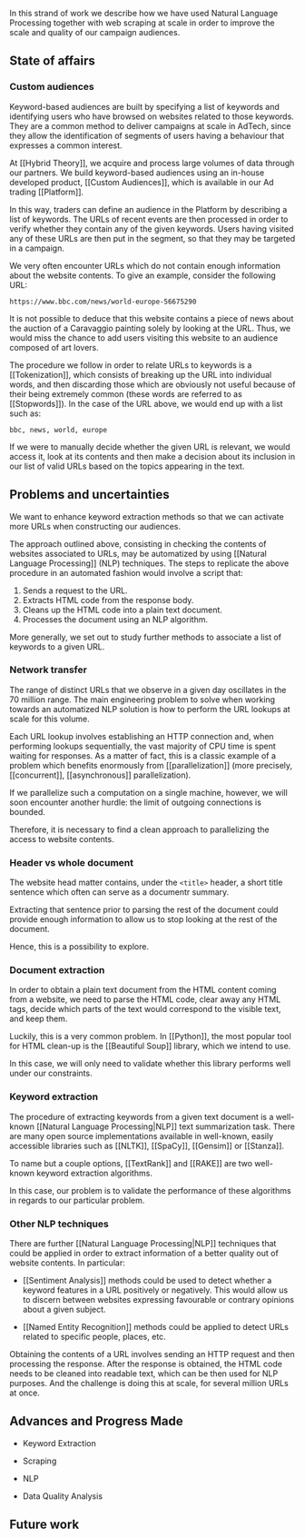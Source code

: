 In this strand of work we describe how we have used Natural Language Processing together with web scraping at scale in order to improve the scale and quality of our campaign audiences.

## State of affairs

### Custom audiences

Keyword-based audiences are built by specifying a list of keywords and identifying users who have browsed on websites related to those keywords. They are a common method to deliver campaigns at scale in AdTech, since they allow the identification of segments of users having a behaviour that expresses a common interest.

At [[Hybrid Theory]], we acquire and process large volumes of data through our partners. We build keyword-based audiences using an in-house developed product, [[Custom Audiences]], which is available in our Ad trading [[Platform]].

In this way, traders can define an audience in the Platform by describing a list of keywords. The URLs of recent events are then processed in order to verify whether they contain any of the given keywords. Users having visited any of these URLs are then put in the segment, so that they may be targeted in a campaign.

We very often encounter URLs which do not contain enough information about the website contents. To give an example, consider the following URL:

```
https://www.bbc.com/news/world-europe-56675290
```

It is not possible to deduce that this website contains a piece of news about the auction of a Caravaggio painting solely by looking at the URL. Thus, we would miss the chance to add users visiting this website to an audience composed of art lovers.

The procedure we follow in order to relate URLs to keywords is a [[Tokenization]], which consists of breaking up the URL into individual words, and then discarding those which are obviously not useful because of their being extremely common (these words are referred to as [[Stopwords]]). In the case of the URL above, we would end up with a list such as:

```
bbc, news, world, europe
```

If we were to manually decide whether the given URL is relevant, we would access it, look at its contents and then make a decision about its inclusion in our list of valid URLs based on the topics appearing in the text.

## Problems and uncertainties

We want to enhance keyword extraction methods so that we can activate more URLs when constructing our audiences.

The approach outlined above, consisting in checking the contents of websites associated to URLs, may be automatized by using [[Natural Language Processing]] (NLP) techniques. The steps to replicate the above procedure in an automated fashion would involve a script that:

1. Sends a request to the URL.
2. Extracts HTML code from the response body.
3. Cleans up the HTML code into a plain text document.
4. Processes the document using an NLP algorithm.

More generally, we set out to study further methods to associate a list of keywords to a given URL.

### Network transfer

The range of distinct URLs that we observe in a given day oscillates in the 70 million range. The main engineering problem to solve when working towards an automatized NLP solution is how to perform the URL lookups at scale for this volume.

Each URL lookup involves establishing an HTTP connection and, when performing lookups sequentially, the vast majority of CPU time is spent waiting for responses. As a matter of fact, this is a classic example of a problem which benefits enormously from [[parallelization]] (more precisely, [[concurrent]], [[asynchronous]] parallelization).

If we parallelize such a computation on a single machine, however, we will soon encounter another hurdle: the limit of outgoing connections is bounded. 

Therefore, it is necessary to find a clean approach to parallelizing the access to website contents.

### Header vs whole document

The website head matter contains, under the `<title>` header, a short title sentence which often can serve as a documentr summary.

Extracting that sentence prior to parsing the rest of the document could provide enough information to allow us to stop looking at the rest of the document.

Hence, this is a possibility to explore.

### Document extraction

In order to obtain a plain text document from the HTML content coming from a website, we need to parse the HTML code, clear away any HTML tags, decide which parts of the text would correspond to the visible text, and keep them.

Luckily, this is a very common problem. In [[Python]], the most popular tool for HTML clean-up is the [[Beautiful Soup]] library, which we intend to use.

In this case, we will only need to validate whether this library performs well under our constraints.

### Keyword extraction

The procedure of extracting keywords from a given text document is a well-known [[Natural Language Processing|NLP]] text summarization task. There are many open source implementations available in well-known, easily accessible libraries such as [[NLTK]], [[SpaCy]], [[Gensim]] or [[Stanza]].

To name but a couple options, [[TextRank]] and [[RAKE]] are two well-known keyword extraction algorithms.

In this case, our problem is to validate the performance of these algorithms in regards to our particular problem.

### Other NLP techniques 

There are further [[Natural Language Processing|NLP]] techniques that could be applied in order to extract information of a better quality out of website contents. In particular:

- [[Sentiment Analysis]] methods could be used to detect whether a keyword features in a URL positively or negatively. This would allow us to discern between websites expressing favourable or contrary opinions about a given subject.

- [[Named Entity Recognition]] methods could be applied to detect URLs related to specific people, places, etc.

Obtaining the contents of a URL involves sending an HTTP request and then processing the response. After the response is obtained, the HTML code needs to be cleaned into readable text, which can be then used for NLP purposes. And the challenge is doing this at scale, for several million URLs at once.

## Advances and Progress Made

- Keyword Extraction
- Scraping
- NLP

- Data Quality Analysis


## Future work

